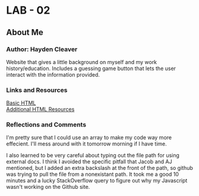 # LAB - 02

## About Me



### Author: Hayden Cleaver
Website that gives a little background on myself and my work history/education. Includes a guessing game button that lets the user interact with the information provided.

### Links and Resources

[Basic HTML](https://developer.mozilla.org/en-US/docs/Web/HTML)\
[Additional HTML Resources](https://developer.mozilla.org/en-US/docs/Web/HTML)

### Reflections and Comments

I'm pretty sure that I could use an array to make my code way more effecient.  I'll mess around with it tomorrow morning if I have time.

I also learned to be very careful about typing out the file path for using external docs.  I think I avoided the specific pitfall that Jacob and AJ mentioned, but I added an extra backslash at the front of the path, so github was trying to pull the file from a nonexistant path.  It took me a good 10 minutes and a lucky StackOverflow query to figure out why my Javascript wasn't working on the Github site.